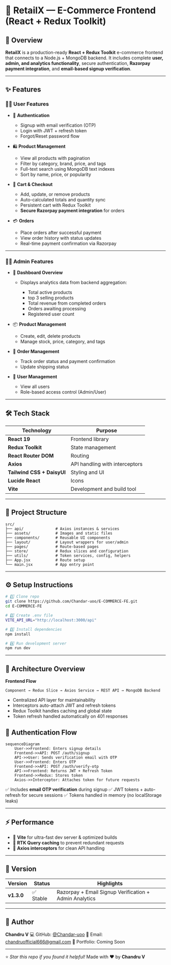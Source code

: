 

# 🛒 RetailX — E-Commerce Frontend (React + Redux Toolkit)


## 🎯 Overview

**RetailX** is a production-ready **React + Redux Toolkit** e-commerce frontend that connects to a Node.js + MongoDB backend.
It includes complete **user, admin, and analytics functionality**, secure authentication, **Razorpay payment integration**, and **email-based signup verification**.

---

## ✨ Features

### 🧑‍💻 User Features

* 🔐 **Authentication**

  * Signup with email verification (OTP)
  * Login with JWT + refresh token
  * Forgot/Reset password flow

* 🛍️ **Product Management**

  * View all products with pagination
  * Filter by category, brand, price, and tags
  * Full-text search using MongoDB text indexes
  * Sort by name, price, or popularity

* 🛒 **Cart & Checkout**

  * Add, update, or remove products
  * Auto-calculated totals and quantity sync
  * Persistent cart with Redux Toolkit
  * **Secure Razorpay payment integration** for orders

* 💳 **Orders**

  * Place orders after successful payment
  * View order history with status updates
  * Real-time payment confirmation via Razorpay

---

### 👨‍💼 Admin Features

* 🧭 **Dashboard Overview**

  * Displays analytics data from backend aggregation:

     * Total active products
     * top 3 selling products
     * Total revenue from completed orders
     * Orders awaiting processing
     * Registered user count

* 📦 **Product Management**

  * Create, edit, delete products
  * Manage stock, price, category, and tags

* 🧾 **Order Management**

  * Track order status and payment confirmation
  * Update shipping status

* 👥 **User Management**

  * View all users
  * Role-based access control (Admin/User)

---

## 🛠️ Tech Stack

| Technology                 | Purpose                        |
| -------------------------- | ------------------------------ |
| **React 19**               | Frontend library               |
| **Redux Toolkit**          | State management               |
| **React Router DOM**       | Routing                        |
| **Axios**                  | API handling with interceptors |
| **Tailwind CSS + DaisyUI** | Styling and UI                 |
| **Lucide React**           | Icons                          |
| **Vite**                   | Development and build tool     |

---

## 📁 Project Structure

```
src/
├── api/              # Axios instances & services
├── assets/           # Images and static files
├── components/       # Reusable UI components
├── layout/           # Layout wrappers for user/admin
├── pages/            # Route-based pages
├── store/            # Redux slices and configuration
├── utils/            # Token services, config, helpers
├── App.jsx           # Route setup
└── main.jsx          # App entry point
```

---

## ⚙️ Setup Instructions

```bash
# 1️⃣ Clone repo
git clone https://github.com/Chandar-uoo/E-COMMERCE-FE.git
cd E-COMMERCE-FE

# 2️⃣ Create .env file
VITE_API_URL="http://localhost:3000/api"

# 3️⃣ Install dependencies
npm install

# 4️⃣ Run development server
npm run dev
```

---

## 🧩 Architecture Overview

**Frontend Flow**

```
Component → Redux Slice → Axios Service → REST API → MongoDB Backend
```

* Centralized API layer for maintainability
* Interceptors auto-attach JWT and refresh tokens
* Redux Toolkit handles caching and global state
* Token refresh handled automatically on 401 responses



## 🔐 Authentication Flow

```mermaid
sequenceDiagram
    User->>Frontend: Enters signup details
    Frontend->>API: POST /auth/signup
    API->>User: Sends verification email with OTP
    User->>Frontend: Enters OTP
    Frontend->>API: POST /auth/verify-otp
    API->>Frontend: Returns JWT + Refresh Token
    Frontend->>Redux: Stores token
    Axios->>Interceptor: Attaches token for future requests
```

✅ Includes **email OTP verification** during signup
✅ JWT tokens + auto-refresh for secure sessions
✅ Tokens handled in memory (no localStorage leaks)

---



## ⚡ Performance

* 🚀 **Vite** for ultra-fast dev server & optimized builds
* 🧠 **RTK Query caching** to prevent redundant requests
* 🔄 **Axios interceptors** for clean API handling

---

## 🧾 Version

| Version              | Status   | Highlights                                             |
| -------------------- | -------- | ------------------------------------------------------ |
| **v1.3.0**           | ✅ Stable | Razorpay + Email Signup Verification + Admin Analytics |



---

## 👤 Author

**Chandru V**
💻 GitHub: [@Chandar-uoo](https://github.com/Chandar-uoo)
📧 Email: [chandruofficial666@gmail.com](mailto:chandruofficial666@gmail.com)
💼 Portfolio: Coming Soon

---



⭐ *Star this repo if you found it helpful!*
Made with ❤️ by **Chandru V**

